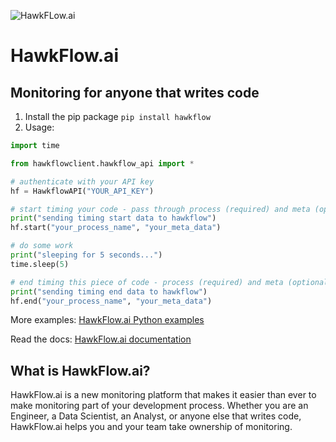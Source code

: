 ![HawkFLow.ai](https://hawkflow.ai/static/images/emails/bars.png)

# HawkFlow.ai

## Monitoring for anyone that writes code

1. Install the pip package `pip install hawkflow`
2. Usage:
```python
import time

from hawkflowclient.hawkflow_api import *

# authenticate with your API key
hf = HawkflowAPI("YOUR_API_KEY")

# start timing your code - pass through process (required) and meta (optional) parameters
print("sending timing start data to hawkflow")
hf.start("your_process_name", "your_meta_data")

# do some work
print("sleeping for 5 seconds...")
time.sleep(5)

# end timing this piece of code - process (required) and meta (optional) parameters should match the start
print("sending timing end data to hawkflow")
hf.end("your_process_name", "your_meta_data")
``` 


More examples: [HawkFlow.ai Python examples](https://github.com/hawkflow/hawkflow-examples/tree/master/python)

Read the docs: [HawkFlow.ai documentation](https://docs.hawkflow.ai/)

## What is HawkFlow.ai?

HawkFlow.ai is a new monitoring platform that makes it easier than ever to make monitoring part of your development process. Whether you are an Engineer, a Data Scientist, an Analyst, or anyone else that writes code, HawkFlow.ai helps you and your team take ownership of monitoring.